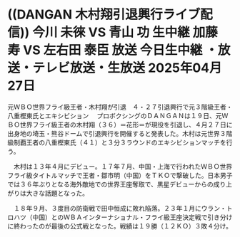 # ((DANGAN 木村翔引退興行ライブ配信)) 今川 未徠 VS 青山 功 生中継 加藤 寿 VS 左右田 泰臣 放送 今日生中継 ・放送・テレビ放送・生放送 2025年04月27日

元ＷＢＯ世界フライ級王者・木村翔が引退　４・２７引退興行で元３階級王者・八重樫東氏とエキシビション
　プロボクシングのＤＡＮＧＡＮは１９日、元ＷＢＯ世界フライ級王者の木村翔（３６）＝花形＝が現役を引退し、４月２７日に出身地の埼玉・熊谷ドームで引退興行を開催すると発表した。木村は元世界３階級制覇王者の八重樫東氏（４１）と３分３ラウンドのエキシビションマッチを行う。

　木村は１３年４月にデビュー。１７年７月、中国・上海で行われたＷＢＯ世界フライ級タイトルマッチで王者・鄒市明（中国）をＴＫＯで撃破した。日本男子では３６年ぶりとなる海外敵地での世界王座奪取で、黒星デビューからの成り上がりは大きな話題となった。

　１８年９月、３度目の防衛戦で田中恒成に敗れ陥落。２３年１月にウラン・トロハツ（中国）とのＷＢＡインターナショナル・フライ級王座決定戦で引き分けに終わったのが最後の公式戦となった。戦績は１９勝（１２ＫＯ）３敗４分け。
